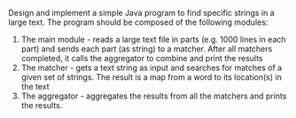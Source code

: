 Design and implement a simple Java program to find specific strings in a large text. The
program should be composed of the following modules:
1. The main module - reads a large text file in parts (e.g. 1000 lines in each part) and
sends each part (as string) to a matcher. After all matchers completed, it calls the
aggregator to combine and print the results
2. The matcher - gets a text string as input and searches for matches of a given set of
strings. The result is a map from a word to its location(s) in the text
3. The aggregator - aggregates the results from all the matchers and prints the results.
